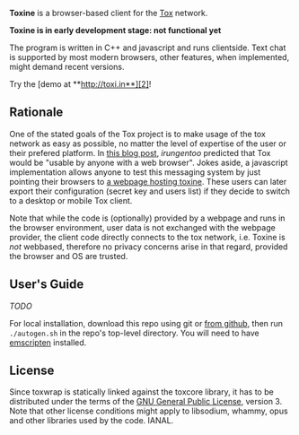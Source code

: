 **Toxine** is a browser-based client for the [Tox][1] network.

**Toxine is in early development stage: not functional yet**

The program is written in C++ and javascript and runs clientside. Text chat is supported by most
modern browsers, other features, when implemented, might demand recent versions.

Try the [demo at **http://toxi.in**][2]!

Rationale
---------

One of the stated goals of the Tox project is to make usage of the tox network as easy as possible,
no matter the level of expertise of the user or their prefered platform. In [this blog post][3], 
_irungentoo_ predicted that Tox would be "usable by anyone with a web browser". Jokes aside, a
javascript implementation allows anyone to test this messaging system by just pointing their
browsers to [a webpage hosting toxine][2].
These users can later export their configuration (secret key and users list) if they decide to
switch to a desktop or mobile Tox client.

Note that while the code is (optionally) provided by a webpage and runs in the browser environment,
user data is not exchanged with the webpage provider, the client code directly connects to the tox
network, i.e. Toxine is *not* webbased, therefore no privacy concerns arise in that regard,
provided the browser and OS are trusted.

User's Guide
------------

*TODO*

For local installation, download this repo using git or [from github][4], then run `./autogen.sh` in the repo's
top-level directory. You will need to have [emscripten][5] installed.

License
-------

Since toxwrap is statically linked against the toxcore library, it has to be distributed under the
terms of the [GNU General Public License][6], version 3.
Note that other license conditions might apply to libsodium, whammy, opus and other libraries used
by the code. IANAL.

[1]: http://tox.im  "Tox peer-to-peer instant messaging network"
[2]: http://toxi.in "Live Toxine demo"
[3]: http://blog.libtoxcore.so/193/tox-a-new-direction "Tox: A New Direction"
[4]: https://codeload.github.com/polymeris/toxine/zip/master "Zipped toxine master branch"
[5]: http://www.emscripten.org "Emscripten LLVM to JavaScript compiler"
[6]: http://www.gnu.org/copyleft/gpl.html "GNU General Public License (GPLv3)"
